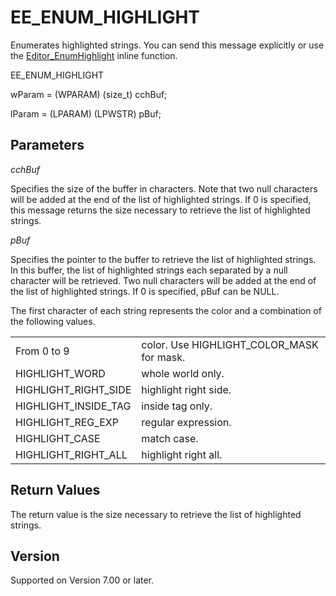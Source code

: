 # EE\_ENUM\_HIGHLIGHT

Enumerates highlighted strings. You can send this message
explicitly or use the [Editor\_EnumHighlight](../macro/editor_enumhighlight) inline function.

EE\_ENUM\_HIGHLIGHT

wParam = (WPARAM) (size\_t) cchBuf;

lParam = (LPARAM) (LPWSTR) pBuf;

## Parameters

_cchBuf_

Specifies the size of the buffer in characters. Note that two null characters will be added at the end of the list of highlighted strings. If 0 is specified, this message returns the size necessary to retrieve the list of highlighted strings.

_pBuf_

Specifies the pointer to the buffer to retrieve the list of highlighted strings. In this buffer, the list of highlighted strings each separated by a null character will be retrieved. Two null characters will be added at the end of the list of
highlighted strings. If 0 is specified, pBuf can be NULL.

The first character of each string represents the color and a combination of the following values.

|     |     |
| --- | --- |
| From 0 to 9 | color. Use HIGHLIGHT\_COLOR\_MASK for mask. |
| HIGHLIGHT\_WORD | whole world only. |
| HIGHLIGHT\_RIGHT\_SIDE | highlight right side. |
| HIGHLIGHT\_INSIDE\_TAG | inside tag only. |
| HIGHLIGHT\_REG\_EXP | regular expression. |
| HIGHLIGHT\_CASE | match case. |
| HIGHLIGHT\_RIGHT\_ALL | highlight right all. |

## Return Values

The return value is the size necessary to retrieve the list of highlighted strings.

## Version

Supported on Version 7.00 or later.
